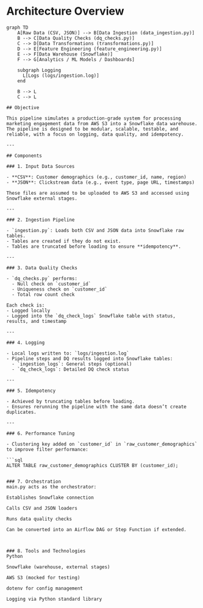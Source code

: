 # Architecture Overview

```mermaid
graph TD
    A[Raw Data (CSV, JSON)] --> B[Data Ingestion (data_ingestion.py)]
    B --> C[Data Quality Checks (dq_checks.py)]
    C --> D[Data Transformations (transformations.py)]
    D --> E[Feature Engineering (feature_engineering.py)]
    E --> F[Data Warehouse (Snowflake)]
    F --> G[Analytics / ML Models / Dashboards]

    subgraph Logging
      L[Logs (logs/ingestion.log)]
    end

    B --> L
    C --> L

## Objective

This pipeline simulates a production-grade system for processing marketing engagement data from AWS S3 into a Snowflake data warehouse. The pipeline is designed to be modular, scalable, testable, and reliable, with a focus on logging, data quality, and idempotency.

---

## Components

### 1. Input Data Sources

- **CSV**: Customer demographics (e.g., customer_id, name, region)
- **JSON**: Clickstream data (e.g., event type, page URL, timestamps)

These files are assumed to be uploaded to AWS S3 and accessed using Snowflake external stages.

---

### 2. Ingestion Pipeline

- `ingestion.py`: Loads both CSV and JSON data into Snowflake raw tables.
- Tables are created if they do not exist.
- Tables are truncated before loading to ensure **idempotency**.

---

### 3. Data Quality Checks

- `dq_checks.py` performs:
  - Null check on `customer_id`
  - Uniqueness check on `customer_id`
  - Total row count check

Each check is:
- Logged locally
- Logged into the `dq_check_logs` Snowflake table with status, results, and timestamp

---

### 4. Logging

- Local logs written to: `logs/ingestion.log`
- Pipeline steps and DQ results logged into Snowflake tables:
  - `ingestion_logs`: General steps (optional)
  - `dq_check_logs`: Detailed DQ check status

---

### 5. Idempotency

- Achieved by truncating tables before loading.
- Ensures rerunning the pipeline with the same data doesn’t create duplicates.

---

### 6. Performance Tuning

- Clustering key added on `customer_id` in `raw_customer_demographics` to improve filter performance:

```sql
ALTER TABLE raw_customer_demographics CLUSTER BY (customer_id);


### 7. Orchestration
main.py acts as the orchestrator:

Establishes Snowflake connection

Calls CSV and JSON loaders

Runs data quality checks

Can be converted into an Airflow DAG or Step Function if extended.



### 8. Tools and Technologies
Python

Snowflake (warehouse, external stages)

AWS S3 (mocked for testing)

dotenv for config management

Logging via Python standard library
